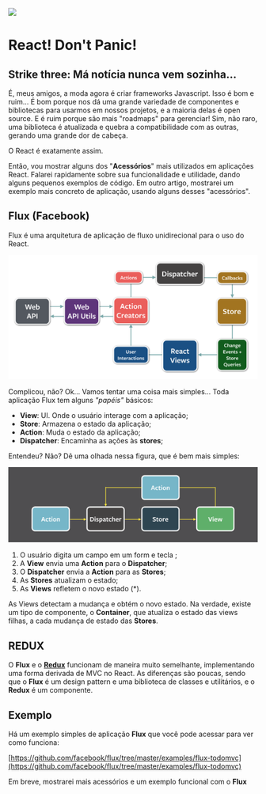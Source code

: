 ![](../react.png)
# React! Don't Panic!

## Strike three: Má notícia nunca vem sozinha...

É, meus amigos, a moda agora é criar frameworks Javascript. Isso é bom e ruim... É bom porque nos dá uma grande variedade de componentes e bibliotecas para usarmos em nossos projetos, e a maioria delas é open source. E é ruim porque são mais "roadmaps" para gerenciar! Sim, não raro, uma biblioteca é atualizada e quebra a compatibilidade com as outras, gerando uma grande dor de cabeça.

O React é exatamente assim. 

Então, vou mostrar alguns dos "**Acessórios**" mais utilizados em aplicações React. Falarei rapidamente sobre sua funcionalidade e utilidade, dando alguns pequenos exemplos de código. Em outro artigo, mostrarei um exemplo mais concreto de aplicação, usando alguns desses "acessórios".

## Flux (Facebook)

Flux é uma arquitetura de aplicação de fluxo unidirecional para o uso do React.

![](./flux-diagram-white-background.png)

Complicou, não? Ok... Vamos tentar uma coisa mais simples... Toda aplicação Flux tem alguns *"papéis"* básicos: 
- **View**: UI. Onde o usuário interage com a aplicação;
- **Store**: Armazena o estado da aplicação;
- **Action**: Muda o estado da aplicação;
- **Dispatcher**: Encaminha as ações às **stores**;

Entendeu? Não? Dê uma olhada nessa figura, que é bem mais simples: 

![](./flux-simple-f8-diagram-with-client-action-1300w.png)

1. O usuário digita um campo em um form e tecla <ENTER>;
2. A **View** envia uma **Action** para o **Dispatcher**;
3. O **Dispatcher** envia a **Action** para as **Stores**;
4. As **Stores** atualizam o estado;
5. As **Views** refletem o novo estado (*).

As Views detectam a mudança e obtém o novo estado. Na verdade, existe um tipo de componente, o **Container**, que atualiza o estado das views filhas, a cada mudança de estado das **Stores**.

## REDUX

O **Flux** e o [**Redux**](https://redux.js.org) funcionam de maneira muito semelhante, implementando uma forma derivada de MVC no React. As diferenças são poucas, sendo que o **Flux** é um design pattern e uma biblioteca de classes e utilitários, e o **Redux** é um componente.

## Exemplo

Há um exemplo simples de aplicação **Flux** que você pode acessar para ver como funciona: 

[https://github.com/facebook/flux/tree/master/examples/flux-todomvc](https://github.com/facebook/flux/tree/master/examples/flux-todomvc)

Em breve, mostrarei mais acessórios e um exemplo funcional com o **Flux**
